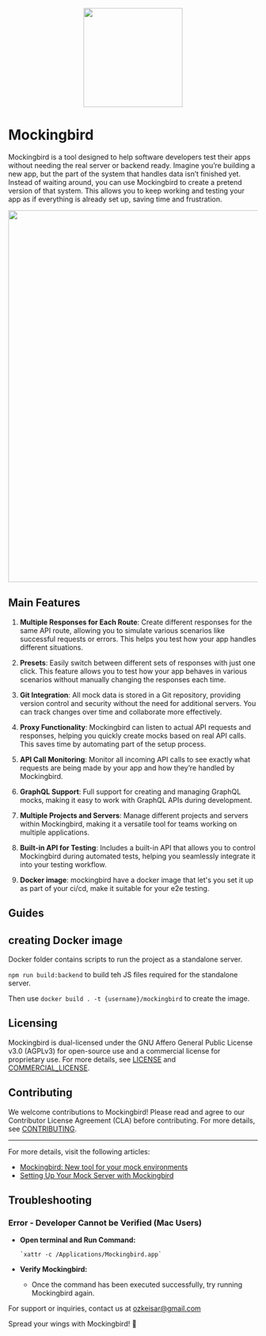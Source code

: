 
<p align="center">
<img src="https://github.com/ozkeisar/mockingbird/assets/34401842/51320104-1f8d-4734-b964-661a8882c27e" width="200" align='center' >
<p>




# Mockingbird

Mockingbird is a tool designed to help software developers test their apps without needing the real server or backend ready. Imagine you’re building a new app, but the part of the system that handles data isn’t finished yet. Instead of waiting around, you can use Mockingbird to create a pretend version of that system. This allows you to keep working and testing your app as if everything is already set up, saving time and frustration. 


<p align="center">
    <img src="https://github.com/user-attachments/assets/73315dfb-051b-4304-a6bb-133a0c84b057" width="750"  >
<p>


## Main Features

1. **Multiple Responses for Each Route**: 
   Create different responses for the same API route, allowing you to simulate various scenarios like successful requests or errors. This helps you test how your app handles different situations.

2. **Presets**: 
   Easily switch between different sets of responses with just one click. This feature allows you to test how your app behaves in various scenarios without manually changing the responses each time.

3. **Git Integration**: 
   All mock data is stored in a Git repository, providing version control and security without the need for additional servers. You can track changes over time and collaborate more effectively.

4. **Proxy Functionality**: 
   Mockingbird can listen to actual API requests and responses, helping you quickly create mocks based on real API calls. This saves time by automating part of the setup process.

5. **API Call Monitoring**: 
   Monitor all incoming API calls to see exactly what requests are being made by your app and how they’re handled by Mockingbird.

6. **GraphQL Support**: 
   Full support for creating and managing GraphQL mocks, making it easy to work with GraphQL APIs during development.

7. **Multiple Projects and Servers**: 
   Manage different projects and servers within Mockingbird, making it a versatile tool for teams working on multiple applications.

8. **Built-in API for Testing**: 
   Includes a built-in API that allows you to control Mockingbird during automated tests, helping you seamlessly integrate it into your testing workflow.

9. **Docker image**: mockingbird have a docker image that let's you set it up as part of your ci/cd, make it suitable for your e2e testing. 

## Guides 



## creating Docker image

Docker folder contains scripts to run the project as a standalone server.

`npm run build:backend` to build teh JS files required for the standalone server.

Then use `docker build . -t {username}/mockingbird` to create the image.

## Licensing

Mockingbird is dual-licensed under the GNU Affero General Public License v3.0 (AGPLv3) for open-source use and a commercial license for proprietary use. For more details, see [LICENSE](./LICENSE) and [COMMERCIAL_LICENSE](./COMMERCIAL_LICENSE).

## Contributing

We welcome contributions to Mockingbird! Please read and agree to our Contributor License Agreement (CLA) before contributing. For more details, see [CONTRIBUTING](./CONTRIBUTING.md).

---

For more details, visit the following articles:
- [Mockingbird: New tool for your mock environments](https://dev.to/ozkeisar/mockingbird-new-tool-for-your-mock-environments-49j)
- [Setting Up Your Mock Server with Mockingbird](https://dev.to/ozkeisar/setting-up-your-mock-server-with-mockingbird-1b72)




## Troubleshooting
### Error - Developer Cannot be Verified (Mac Users)

 -  **Open terminal and Run Command:**
   
        `xattr -c /Applications/Mockingbird.app` 
        
 -  **Verify Mockingbird:**
    
    -   Once the command has been executed successfully, try running Mockingbird again.

For support or inquiries, contact us at ozkeisar@gmail.com

Spread your wings with Mockingbird! 🚀

